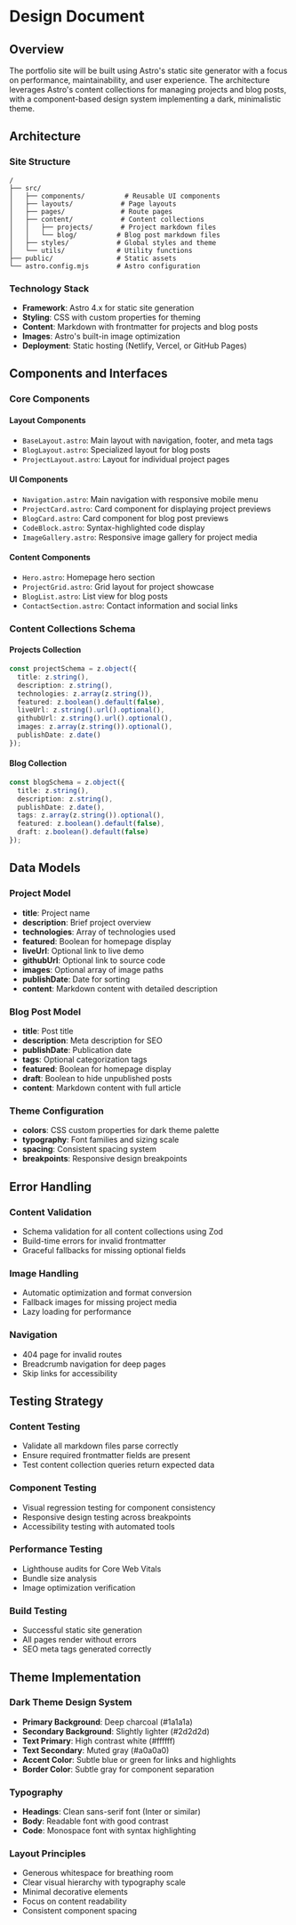 # Design Document

## Overview

The portfolio site will be built using Astro's static site generator with a focus on performance, maintainability, and user experience. The architecture leverages Astro's content collections for managing projects and blog posts, with a component-based design system implementing a dark, minimalistic theme.

## Architecture

### Site Structure
```
/
├── src/
│   ├── components/          # Reusable UI components
│   ├── layouts/            # Page layouts
│   ├── pages/              # Route pages
│   ├── content/            # Content collections
│   │   ├── projects/       # Project markdown files
│   │   └── blog/          # Blog post markdown files
│   ├── styles/            # Global styles and theme
│   └── utils/             # Utility functions
├── public/                # Static assets
└── astro.config.mjs       # Astro configuration
```

### Technology Stack
- **Framework**: Astro 4.x for static site generation
- **Styling**: CSS with custom properties for theming
- **Content**: Markdown with frontmatter for projects and blog posts
- **Images**: Astro's built-in image optimization
- **Deployment**: Static hosting (Netlify, Vercel, or GitHub Pages)

## Components and Interfaces

### Core Components

#### Layout Components
- `BaseLayout.astro`: Main layout with navigation, footer, and meta tags
- `BlogLayout.astro`: Specialized layout for blog posts
- `ProjectLayout.astro`: Layout for individual project pages

#### UI Components
- `Navigation.astro`: Main navigation with responsive mobile menu
- `ProjectCard.astro`: Card component for displaying project previews
- `BlogCard.astro`: Card component for blog post previews
- `CodeBlock.astro`: Syntax-highlighted code display
- `ImageGallery.astro`: Responsive image gallery for project media

#### Content Components
- `Hero.astro`: Homepage hero section
- `ProjectGrid.astro`: Grid layout for project showcase
- `BlogList.astro`: List view for blog posts
- `ContactSection.astro`: Contact information and social links

### Content Collections Schema

#### Projects Collection
```typescript
const projectSchema = z.object({
  title: z.string(),
  description: z.string(),
  technologies: z.array(z.string()),
  featured: z.boolean().default(false),
  liveUrl: z.string().url().optional(),
  githubUrl: z.string().url().optional(),
  images: z.array(z.string()).optional(),
  publishDate: z.date()
});
```

#### Blog Collection
```typescript
const blogSchema = z.object({
  title: z.string(),
  description: z.string(),
  publishDate: z.date(),
  tags: z.array(z.string()).optional(),
  featured: z.boolean().default(false),
  draft: z.boolean().default(false)
});
```

## Data Models

### Project Model
- **title**: Project name
- **description**: Brief project overview
- **technologies**: Array of technologies used
- **featured**: Boolean for homepage display
- **liveUrl**: Optional link to live demo
- **githubUrl**: Optional link to source code
- **images**: Optional array of image paths
- **publishDate**: Date for sorting
- **content**: Markdown content with detailed description

### Blog Post Model
- **title**: Post title
- **description**: Meta description for SEO
- **publishDate**: Publication date
- **tags**: Optional categorization tags
- **featured**: Boolean for homepage display
- **draft**: Boolean to hide unpublished posts
- **content**: Markdown content with full article

### Theme Configuration
- **colors**: CSS custom properties for dark theme palette
- **typography**: Font families and sizing scale
- **spacing**: Consistent spacing system
- **breakpoints**: Responsive design breakpoints

## Error Handling

### Content Validation
- Schema validation for all content collections using Zod
- Build-time errors for invalid frontmatter
- Graceful fallbacks for missing optional fields

### Image Handling
- Automatic optimization and format conversion
- Fallback images for missing project media
- Lazy loading for performance

### Navigation
- 404 page for invalid routes
- Breadcrumb navigation for deep pages
- Skip links for accessibility

## Testing Strategy

### Content Testing
- Validate all markdown files parse correctly
- Ensure required frontmatter fields are present
- Test content collection queries return expected data

### Component Testing
- Visual regression testing for component consistency
- Responsive design testing across breakpoints
- Accessibility testing with automated tools

### Performance Testing
- Lighthouse audits for Core Web Vitals
- Bundle size analysis
- Image optimization verification

### Build Testing
- Successful static site generation
- All pages render without errors
- SEO meta tags generated correctly

## Theme Implementation

### Dark Theme Design System
- **Primary Background**: Deep charcoal (#1a1a1a)
- **Secondary Background**: Slightly lighter (#2d2d2d)
- **Text Primary**: High contrast white (#ffffff)
- **Text Secondary**: Muted gray (#a0a0a0)
- **Accent Color**: Subtle blue or green for links and highlights
- **Border Color**: Subtle gray for component separation

### Typography
- **Headings**: Clean sans-serif font (Inter or similar)
- **Body**: Readable font with good contrast
- **Code**: Monospace font with syntax highlighting

### Layout Principles
- Generous whitespace for breathing room
- Clear visual hierarchy with typography scale
- Minimal decorative elements
- Focus on content readability
- Consistent component spacing